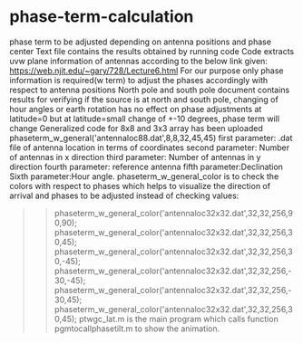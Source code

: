 # phase-term-calculation
phase term to be adjusted depending on antenna positions and phase center
Text file contains the results obtained by running code
Code extracts uvw plane information of antennas according to the below link given:
https://web.njit.edu/~gary/728/Lecture6.html
For our purpose only phase information is required(w term) to adjust the phases accordingly with respect to antenna positions
North pole and south pole document contains results for verifying if the source is at north and south pole, changing of hour angles or earth rotation has no effect on phase adjustments at latitude=0
but at latitude=small change of +-10 degrees, phase term will change
Generalized code for 8x8 and 3x3 array has been uploaded
phaseterm_w_general('antennaloc88.dat',8,8,32,45,45)
first parameter: .dat file of antenna location in terms of coordinates
second parameter: Number of antennas in x direction
third parameter: Number of antennas in y direction
fourth parameter: reference antenna
fifth parameter:Declination
Sixth parameter:Hour angle.
phaseterm_w_general_color is to check the colors with respect to phases which helps to visualize the direction of arrival and phases to be adjusted instead of checking values:
>> phaseterm_w_general_color('antennaloc32x32.dat',32,32,256,90,90);
>> phaseterm_w_general_color('antennaloc32x32.dat',32,32,256,30,45);
>> phaseterm_w_general_color('antennaloc32x32.dat',32,32,256,30,-45);
>> phaseterm_w_general_color('antennaloc32x32.dat',32,32,256,-30,-45);
>> phaseterm_w_general_color('antennaloc32x32.dat',32,32,256,-30,45);
>> phaseterm_w_general_color('antennaloc32x32.dat',32,32,256,30,45);
ptwgc_lat.m is the main program which calls function pgmtocallphasetilt.m to show the animation.


